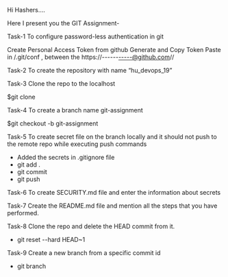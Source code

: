 Hi Hashers….

Here I present you the GIT Assignment-

Task-1
To configure password-less authentication in git

Create Personal Access Token from github 
Generate and Copy Token
Paste in <repo-dir>/.git/conf , between the https://------<token>-----@github.com/<username>/<repo-name>


Task-2
To create the repository with name “hu_devops_19”

Task-3
Clone the repo to the localhost
  
 $git clone <repo-link>

Task-4
To create a branch name git-assignment

$git checkout -b git-assignment

Task-5
To create secret file on the branch locally and it should not push to the remote repo while executing push commands
  - Added the secrets in .gitignore file
  - git add . 
  - git commit 
  - git push

Task-6
To create SECURITY.md file and enter the information about secrets 

Task-7
Create the README.md file and mention all the steps that you have performed.

Task-8
Clone the repo and delete the HEAD commit from it.
  - git reset --hard HEAD~1

Task-9
Create a new branch from a specific commit id
  - git branch <branch-name> <commit-id>


